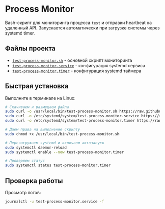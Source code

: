 # Process Monitor

Bash-скрипт для мониторинга процесса `test` и отправки heartbeat на удаленный API. Запускается автоматически при загрузке системы через systemd timer.

## Файлы проекта

*   [`test-process-monitor.sh`](./test-process-monitor.sh) - основной скрипт мониторинга
*   [`test-process-monitor.service`](./test-process-monitor.service) - конфигурация systemd сервиса
*   [`test-process-monitor.timer`](./test-process-monitor.timer) - конфигурация systemd таймера

## Быстрая установка

Выполните в терминале на Linux:

```bash
# Скачиваем и размещаем файлы
sudo curl -o /usr/local/bin/test-process-monitor.sh https://raw.githubusercontent.com/kkk3d/process-monitor/main/test-process-monitor.sh
sudo curl -o /etc/systemd/system/test-process-monitor.service https://raw.githubusercontent.com/kkk3d/process-monitor/main/test-process-monitor.service
sudo curl -o /etc/systemd/system/test-process-monitor.timer https://raw.githubusercontent.com/kkk3d/process-monitor/main/test-process-monitor.timer

# Даем права на выполнение скрипту
sudo chmod +x /usr/local/bin/test-process-monitor.sh

# Перезагружаем systemd и включаем автозапуск
sudo systemctl daemon-reload
sudo systemctl enable --now test-process-monitor.timer

# Проверяем статус
sudo systemctl status test-process-monitor.timer
```

## Проверка работы

Просмотр логов:
```bash
journalctl -u test-process-monitor.service -f
```
